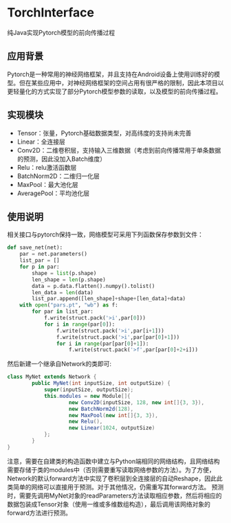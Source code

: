 # TorchInterface
纯Java实现Pytorch模型的前向传播过程
## 应用背景
Pytorch是一种常用的神经网络框架，并且支持在Android设备上使用训练好的模型。但在某些应用中，对神经网络框架的空间占用有很严格的限制，因此本项目以更轻量化的方式实现了部分Pytorch模型参数的读取，以及模型的前向传播过程。
## 实现模块
* Tensor：张量，Pytorch基础数据类型，对高纬度的支持尚未完善
* Linear：全连接层
* Conv2D：二维卷积层，支持输入三维数据（考虑到前向传播常用于单条数据的预测，因此没加入Batch维度）
* Relu：relu激活函数层
* BatchNorm2D：二维归一化层
* MaxPool：最大池化层
* AveragePool：平均池化层
## 使用说明
相关接口与pytorch保持一致，网络模型可采用下列函数保存参数到文件：
```python
def save_net(net):
	par = net.parameters()
 	list_par = []
    for p in par:
        shape = list(p.shape)
        len_shape = len(p.shape)
        data = p.data.flatten().numpy().tolist()
        len_data = len(data)
        list_par.append([len_shape]+shape+[len_data]+data)
    with open("pars.pt", "wb") as f:
        for par in list_par:
            f.write(struct.pack('>i',par[0]))
            for i in range(par[0]):
                f.write(struct.pack('>i',par[i+1]))
                f.write(struct.pack('>i',par[par[0]+1]))
                for i in range(par[par[0]+1]):
                    f.write(struct.pack('>f',par[par[0]+2+i]))
```
然后新建一个继承自Network的类即可:
```java
class MyNet extends Network {
        public MyNet(int inputSize, int outputSize) {
            super(inputSize, outputSize);
            this.modules = new Module[]{
                    new Conv2D(inputSize, 128, new int[]{3, 3}),
                    new BatchNorm2d(128),
                    new MaxPool(new int[]{3, 3}),
                    new Relu(),
                    new Linear(1024, outputSize)
            };
        }
}
```
注意，需要在自建类的构造函数中建立与Python端相同的网络结构，且网络结构需要存储于类的modules中（否则需要重写读取网络参数的方法）。为了方便，Network的默认forward方法中实现了卷积层到全连接层的自动Reshape，因此此类简单的网络可以直接用于预测。对于其他情况，仍需重写其forward方法。
预测时，需要先调用MyNet对象的readParameters方法读取相应参数，然后将相应的数据包装成Tensor对象（使用一维或多维数组构造），最后调用该网络对象的forward方法进行预测。

